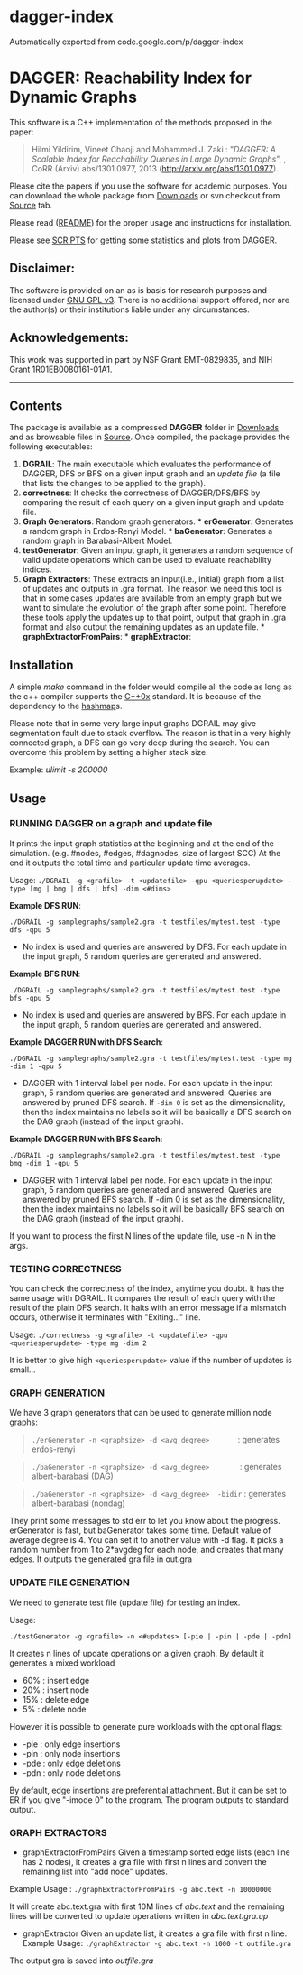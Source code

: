 # dagger-index
Automatically exported from code.google.com/p/dagger-index

# DAGGER: Reachability Index for Dynamic Graphs #
This software is a C++ implementation of the methods proposed in the paper:

> Hilmi Yildirim, Vineet Chaoji and Mohammed J. Zaki : "_DAGGER: A Scalable Index for Reachability Queries in Large Dynamic Graphs_", , CoRR (Arxiv) abs/1301.0977, 2013 (http://arxiv.org/abs/1301.0977).

Please cite the papers if you use the software for academic purposes. You can download the whole package from [Downloads](http://code.google.com/p/dagger-index/downloads/list) or svn checkout from [Source](http://code.google.com/p/dagger-index/source/checkout) tab.

Please read ([README](README.md)) for the proper usage and instructions for installation.

Please see [SCRIPTS](SCRIPTS.md) for getting some statistics and plots from DAGGER.

## Disclaimer: ##
The software is provided on an as is basis for research purposes and licensed under [GNU GPL v3](http://www.gnu.org/licenses/gpl.html). There is no additional support offered, nor are the author(s) or their institutions liable under any circumstances.

## Acknowledgements: ##
This work was supported in part by NSF Grant EMT-0829835, and NIH Grant 1R01EB0080161-01A1.

--------------------------------------------------------------

## Contents ##
The package is available as a compressed **DAGGER** folder in [Downloads](http://code.google.com/p/dagger-index/downloads/list) and as browsable files in [Source](http://code.google.com/p/dagger-index/source/browse). Once compiled, the package provides the following executables:

  1. **DGRAIL**: The main executable which evaluates the performance of DAGGER, DFS or BFS on a given input graph and an _update file_ (a file that lists the changes to be applied to the graph).
  1. **correctness**: It checks the correctness of DAGGER/DFS/BFS by comparing the result of each query on a given input graph and update file.
  1. **Graph Generators**: Random graph generators.
    * **erGenerator**: Generates a random graph in Erdos-Renyi Model.
    * **baGenerator**: Generates a random graph in Barabasi-Albert Model.
  1. **testGenerator**: Given an input graph, it generates a random sequence of valid update operations which can be used to evaluate reachability indices.
  1. **Graph Extractors**: These extracts an input(i.e., initial) graph from a list of updates and outputs in .gra format. The reason we need this tool is that in some cases updates are available from an empty graph but we want to simulate the evolution of the graph after some point. Therefore these tools apply the updates up to that point, output that graph in .gra format and also output the remaining updates as an update file.
    * **graphExtractorFromPairs**:
    * **graphExtractor**:

## Installation ##
A simple _make_ command in the folder would compile all the code as long as the c++ compiler supports the [C++0x](http://en.wikipedia.org/wiki/C%2B%2B0x) standard. It is because of the dependency to the [hashmap](http://en.wikipedia.org/wiki/Unordered_map_(C%2B%2B))s.

Please note that in some very large input graphs DGRAIL may give segmentation fault due to stack overflow. The reason is that in a very highly connected graph, a DFS can go very deep during the search. You can overcome this problem by setting a higher stack size.

Example: _ulimit -s 200000_

## Usage ##

### RUNNING DAGGER on a graph and update file ###
It prints the input graph statistics at the beginning and at the end of the simulation.
(e.g. #nodes, #edges, #dagnodes, size of largest SCC)
At the end it outputs the total time and particular update time averages.

Usage:
`./DGRAIL -g <grafile> -t <updatefile> -qpu <queriesperupdate> -type [mg | bmg | dfs | bfs] -dim <#dims>`

**Example DFS RUN**:

`./DGRAIL -g samplegraphs/sample2.gra -t testfiles/mytest.test -type dfs -qpu 5`
  * No index is used and queries are answered by DFS. For each update in the input graph, 5 random queries are generated and answered.

**Example BFS RUN**:

`./DGRAIL -g samplegraphs/sample2.gra -t testfiles/mytest.test -type bfs -qpu 5`
  * No index is used and queries are answered by BFS. For each update in the input graph, 5 random queries are generated and answered.

**Example DAGGER RUN with DFS Search**:

`./DGRAIL -g samplegraphs/sample2.gra -t testfiles/mytest.test -type mg -dim 1 -qpu 5`
  * DAGGER with 1 interval label per node. For each update in the input graph, 5 random queries are generated and answered. Queries are answered by pruned DFS search. If `-dim 0` is set as the dimensionality, then the index maintains no labels so it will be basically a DFS search on the DAG graph (instead of the input graph).

**Example DAGGER RUN with BFS Search**:

`./DGRAIL -g samplegraphs/sample2.gra -t testfiles/mytest.test -type bmg -dim 1 -qpu 5`
  * DAGGER with 1 interval label per node. For each update in the input graph, 5 random queries are generated and answered. Queries are answered by pruned BFS search. If -dim 0 is set as the dimensionality, then the index maintains no labels so it will be basically BFS search on the DAG graph (instead of the input graph).

If you want to process the first N lines of the update file, use -n N in the args.

### TESTING CORRECTNESS ###
You can check the correctness of the index, anytime you doubt. It has the same usage with DGRAIL. It compares the result of each query with the result of the plain DFS search. It halts with an error message if a mismatch occurs, otherwise it terminates with "Exiting..." line.

Usage:
`./correctness -g <grafile> -t <updatefile> -qpu <queriesperupdate> -type mg -dim 2`

It is better to give high `<queriesperupdate>` value if the number of updates is small...

### GRAPH GENERATION ###

We have 3 graph generators that can be used to generate million node graphs:
> `./erGenerator -n <graphsize> -d <avg_degree>       `: generates erdos-renyi

> `./baGenerator -n <graphsize> -d <avg_degree>       `   : generates albert-barabasi (DAG)

> `./baGenerator -n <graphsize> -d <avg_degree>  -bidir`  : generates albert-barabasi (nondag)

They print some messages to std err to let you know about the progress. erGenerator is fast, but baGenerator takes some time. Default value of average degree is 4. You can set it to another value with -d flag. It picks a random number from 1 to 2\*avgdeg for each node, and creates that many edges. It outputs the generated gra file in out.gra

### UPDATE FILE GENERATION ###

We need to generate test file (update file) for testing an index.

Usage:

`./testGenerator -g <grafile> -n <#updates> [-pie | -pin | -pde | -pdn]`

It creates n lines of update operations on a given graph. By default it generates a mixed workload
  * 60% : insert edge
  * 20% : insert node
  * 15% : delete edge
  * 5%  : delete node

However it is possible to generate pure workloads with the optional flags:
  * -pie : only edge insertions
  * -pin : only node insertions
  * -pde : only edge deletions
  * -pdn : only node deletions

By default, edge insertions are preferential attachment. But it can be set to ER if you give "-imode 0" to the program. The program outputs to standard output.

### GRAPH EXTRACTORS ###

  * graphExtractorFromPairs
Given a timestamp sorted edge lists (each line has 2 nodes), it creates a gra file with first n lines and convert the remaining list into "add node" updates.

Example Usage :
`./graphExtractorFromPairs -g abc.text -n 10000000`

It will create abc.text.gra with first 10M lines of _abc.text_ and the remaining lines will be converted to update operations written in _abc.text.gra.up_

  * graphExtractor
Given an update list, it creates a gra file with first n line.
Example Usage:
`./graphExtractor -g abc.text -n 1000 -t outfile.gra`

The output gra is saved into _outfile.gra_
